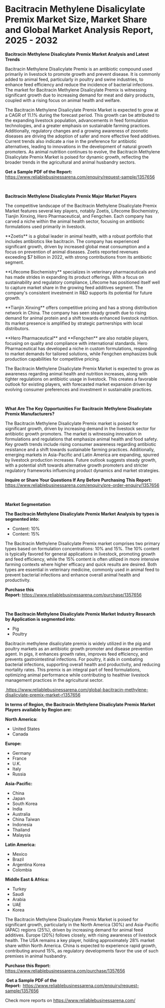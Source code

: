 <p><h1>Bacitracin Methylene Disalicylate Premix Market Size, Market Share and Global Market Analysis Report, 2025 - 2032</h1></p><p><strong>Bacitracin Methylene Disalicylate Premix Market Analysis and Latest Trends</strong></p>
<p><p>Bacitracin Methylene Disalicylate Premix is an antibiotic compound used primarily in livestock to promote growth and prevent disease. It is commonly added to animal feed, particularly in poultry and swine industries, to enhance feed efficiency and reduce the incidence of bacterial infections. The market for Bacitracin Methylene Disalicylate Premix is witnessing significant growth due to increasing demand for meat and dairy products, coupled with a rising focus on animal health and welfare.</p><p>The Bacitracin Methylene Disalicylate Premix Market is expected to grow at a CAGR of 11.1% during the forecast period. This growth can be attributed to the expanding livestock population, advancements in feed formulation technologies, and a greater emphasis on sustainable farming practices. Additionally, regulatory changes and a growing awareness of zoonotic diseases are driving the adoption of safer and more effective feed additives. Current trends also indicate a rise in the preference for antibiotic alternatives, leading to innovations in the development of natural growth promoters. As animal nutrition continues to evolve, the Bacitracin Methylene Disalicylate Premix Market is poised for dynamic growth, reflecting the broader trends in the agricultural and animal husbandry sectors.</p></p>
<p><strong>Get a Sample PDF of the Report:&nbsp;</strong> <a href="https://www.reliablebusinessarena.com/enquiry/request-sample/1357656?utm_campaign=3214&utm_medium=2&utm_source=Github&utm_content=ia&utm_term=02042025&utm_id=bacitracin-methylene-disalicylate-premix">https://www.reliablebusinessarena.com/enquiry/request-sample/1357656</a></p>
<p>&nbsp;</p>
<p><strong>Bacitracin Methylene Disalicylate Premix Major Market Players</strong></p>
<p><p>The competitive landscape of the Bacitracin Methylene Disalicylate Premix Market features several key players, notably Zoetis, Lifecome Biochemistry, Tianjin Xinxing, Hero Pharmaceutical, and Fengchen. Each company has carved a niche within the animal health sector, focusing on antibiotic formulations used primarily in livestock.</p><p>**Zoetis** is a global leader in animal health, with a robust portfolio that includes antibiotics like bacitracin. The company has experienced significant growth, driven by increased global meat consumption and a focus on prevention of animal diseases. Zoetis reported revenues exceeding $7 billion in 2022, with strong contributions from its antibiotic segment.</p><p>**Lifecome Biochemistry** specializes in veterinary pharmaceuticals and has made strides in expanding its product offerings. With a focus on sustainability and regulatory compliance, Lifecome has positioned itself well to capture market share in the growing feed additives segment. The company's consistent investment in R&D supports its potential for future growth.</p><p>**Tianjin Xinxing** offers competitive pricing and has a strong distribution network in China. The company has seen steady growth due to rising demand for animal protein and a shift towards enhanced livestock nutrition. Its market presence is amplified by strategic partnerships with local distributors.</p><p>**Hero Pharmaceutical** and **Fengchen** are also notable players, focusing on quality and compliance with international standards. Hero Pharmaceutical has developed a niche in custom formulations, responding to market demands for tailored solutions, while Fengchen emphasizes bulk production capabilities for competitive pricing.</p><p>The Bacitracin Methylene Disalicylate Premix Market is expected to grow as awareness regarding animal health and nutrition increases, along with tighter regulations on antibiotic usage in livestock. This creates a favorable outlook for existing players, with forecasted market expansion driven by evolving consumer preferences and investment in sustainable practices.</p></p>
<p>&nbsp;</p>
<p><strong>What Are The Key Opportunities For Bacitracin Methylene Disalicylate Premix Manufacturers?</strong></p>
<p><p>The Bacitracin Methylene Disalicylate Premix market is poised for significant growth, driven by increasing demand in the livestock sector for antibiotic growth promoters. The market is witnessing innovation in formulations and regulations that emphasize animal health and food safety. Key growth trends include rising consumer awareness regarding antibiotic resistance and a shift towards sustainable farming practices. Additionally, emerging markets in Asia-Pacific and Latin America are expanding, spurred by livestock production increases. Future outlook suggests steady growth, with a potential shift towards alternative growth promoters and stricter regulatory frameworks influencing product dynamics and market strategies.</p></p>
<p><strong>Inquire or Share Your Questions If Any Before Purchasing This Report:</strong> <a href="https://www.reliablebusinessarena.com/enquiry/pre-order-enquiry/1357656?utm_campaign=3214&utm_medium=2&utm_source=Github&utm_content=ia&utm_term=02042025&utm_id=bacitracin-methylene-disalicylate-premix">https://www.reliablebusinessarena.com/enquiry/pre-order-enquiry/1357656</a></p>
<p>&nbsp;</p>
<p><strong>Market Segmentation</strong></p>
<p><strong>The Bacitracin Methylene Disalicylate Premix Market Analysis by types is segmented into:</strong></p>
<p><ul><li>Content: 10%</li><li>Content: 15%</li></ul></p>
<p><p>The Bacitracin Methylene Disalicylate Premix market comprises two primary types based on formulation concentrations: 10% and 15%. The 10% content is typically favored for general applications in livestock, promoting growth and feed efficiency, while the 15% content is often utilized in more intensive farming contexts where higher efficacy and quick results are desired. Both types are essential in veterinary medicine, commonly used in animal feed to prevent bacterial infections and enhance overall animal health and productivity.</p></p>
<p><strong>Purchase this Report:&nbsp;</strong><a href="https://www.reliablebusinessarena.com/purchase/1357656?utm_campaign=3214&utm_medium=2&utm_source=Github&utm_content=ia&utm_term=02042025&utm_id=bacitracin-methylene-disalicylate-premix">https://www.reliablebusinessarena.com/purchase/1357656</a></p>
<p>&nbsp;</p>
<p><strong>The Bacitracin Methylene Disalicylate Premix Market Industry Research by Application is segmented into:</strong></p>
<p><ul><li>Pig</li><li>Poultry</li></ul></p>
<p><p>Bacitracin methylene disalicylate premix is widely utilized in the pig and poultry markets as an antibiotic growth promoter and disease prevention agent. In pigs, it enhances growth rates, improves feed efficiency, and prevents gastrointestinal infections. For poultry, it aids in combating bacterial infections, supporting overall health and productivity, and reducing mortality rates. This premix is an integral part of feed formulations, optimizing animal performance while contributing to healthier livestock management practices in the agricultural sector.</p></p>
<p><a href="https://www.reliablebusinessarena.com/global-bacitracin-methylene-disalicylate-premix-market-r1357656?utm_campaign=3214&utm_medium=2&utm_source=Github&utm_content=ia&utm_term=02042025&utm_id=bacitracin-methylene-disalicylate-premix">&nbsp;https://www.reliablebusinessarena.com/global-bacitracin-methylene-disalicylate-premix-market-r1357656</a></p>
<p><strong>In terms of Region, the Bacitracin Methylene Disalicylate Premix Market Players available by Region are:</strong></p>
<p>
    <p> <strong> North America: </strong>
        <ul>
            <li>United States</li>
            <li>Canada</li>
        </ul>
        </p> 
    <p> <strong> Europe: </strong>
        <ul>
            <li>Germany</li>
            <li>France</li>
            <li>U.K.</li>
            <li>Italy</li>
            <li>Russia</li>
        </ul>
        </p> 
    <p> <strong> Asia-Pacific: </strong>
        <ul>
            <li>China</li>
            <li>Japan</li>
            <li>South Korea</li>
            <li>India</li>
            <li>Australia</li>
            <li>China Taiwan</li>
            <li>Indonesia</li>
            <li>Thailand</li>
            <li>Malaysia</li>
        </ul>
        </p> 
    <p> <strong> Latin America: </strong>
        <ul>
            <li>Mexico</li>
            <li>Brazil</li>
            <li>Argentina Korea</li>
            <li>Colombia</li>
        </ul>
        </p> 
    <p> <strong> Middle East & Africa: </strong>
        <ul>
            <li>Turkey</li>
            <li>Saudi</li>
            <li>Arabia</li>
            <li>UAE</li>
            <li>Korea</li>
        </ul>
    </p>
    </p>
<p><p>The Bacitracin Methylene Disalicylate Premix Market is poised for significant growth, particularly in the North America (30%) and Asia-Pacific (APAC) regions (25%), driven by increasing demand for animal feed additives. Europe (20%) follows closely, with rising awareness of livestock health. The USA remains a key player, holding approximately 28% market share within North America. China is expected to experience rapid growth, contributing around 15%, as regulatory developments favor the use of such premixes in animal husbandry.</p></p>
<p><strong>Purchase this Report: </strong><a href="https://www.reliablebusinessarena.com/purchase/1357656?utm_campaign=3214&utm_medium=2&utm_source=Github&utm_content=ia&utm_term=02042025&utm_id=bacitracin-methylene-disalicylate-premix">https://www.reliablebusinessarena.com/purchase/1357656</a></p>
<p>&nbsp;<strong>Get a Sample PDF of the Report:&nbsp;&nbsp;</strong><a href="https://www.reliablebusinessarena.com/enquiry/request-sample/1357656?utm_campaign=3214&utm_medium=2&utm_source=Github&utm_content=ia&utm_term=02042025&utm_id=bacitracin-methylene-disalicylate-premix">https://www.reliablebusinessarena.com/enquiry/request-sample/1357656</a></p>
<p><strong></strong></p>
<p>Check more reports on <a href="https://www.reliablebusinessarena.com/?utm_campaign=3214&utm_medium=2&utm_source=Github&utm_content=ia&utm_term=02042025&utm_id=bacitracin-methylene-disalicylate-premix">https://www.reliablebusinessarena.com/</a></p>